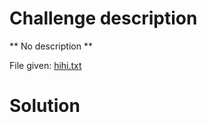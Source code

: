 # Challenge description 
** No description **

File given: [hihi.txt](Challenge_file/hihi.txt)
# Solution

